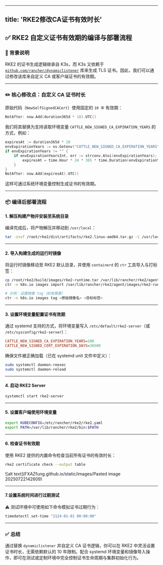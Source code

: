 
---
title: 'RKE2修改CA证书有效时长'
---

## ✅ RKE2 自定义证书有效期的编译与部署流程

### 🧠 背景说明

RKE2 的证书生成逻辑继承自 K3s，而 K3s 又依赖于 [`github.com/rancher/dynamiclistener`](https://github.com/rancher/dynamiclistener) 库来生成 TLS 证书。因此，我们可以通过修改该库来自定义 CA 或客户端证书的有效期。

---

### ✏️ 核心修改点：自定义 CA 证书时长

原始代码（`NewSelfSignedCACert`）使用固定的 `10 年` 有效期：

```go
NotAfter: now.Add(duration365d * 10).UTC()
```

我们将其替换为支持读取环境变量 `CATTLE_NEW_SIGNED_CA_EXPIRATION_YEARS` 的方式，例如：

```go
expiresAt := duration365d * 10
envExpirationYears := os.Getenv("CATTLE_NEW_SIGNED_CA_EXPIRATION_YEARS")
if envExpirationYears != "" {
    if envExpirationYearsInt, err := strconv.Atoi(envExpirationYears); err == nil {
        expiresAt = time.Hour * 24 * 365 * time.Duration(envExpirationYearsInt)
    }
}
NotAfter: now.Add(expiresAt).UTC()
```

这样可通过系统环境变量控制生成证书的有效期。

---

### 📦 编译后部署流程

#### 1. 解压构建产物并安装至系统目录

编译完成后，将产物解压并移动到 `/usr/local`：

```bash
tar -zxvf /root/rke2/dist/artifacts/rke2.linux-amd64.tar.gz -C /usr/local
```

---

#### 2. 导入构建生成的运行时镜像

将运行时镜像移动至 RKE2 默认目录，并使用 `containerd` 的 `ctr` 工具导入与打标签：

```bash
cp /root/rke2/build/images/rke2-runtime.tar /var/lib/rancher/rke2/agent/images/
ctr -n k8s.io images import /var/lib/rancher/rke2/agent/images/rke2-runtime.tar

# 示例：设置镜像 tag（如有需要）
ctr -n k8s.io images tag <原始镜像名> <目标标签>
```

---

#### 3. 设置环境变量配置证书有效期

通过 systemd 支持的方式，将环境变量写入 `/etc/default/rke2-server`（或 `/etc/sysconfig/rke2-server`）：

```ini
CATTLE_NEW_SIGNED_CA_EXPIRATION_YEARS=100
CATTLE_NEW_SIGNED_CERT_EXPIRATION_DAYS=36500
```

确保文件被正确加载（已在 systemd unit 文件中定义）：

```bash
sudo systemctl daemon-reexec
sudo systemctl daemon-reload
```

---

#### 4. 启动 RKE2 Server

```bash
systemctl start rke2-server
```

---

#### 5. 设置客户端使用环境变量

```bash
export KUBECONFIG=/etc/rancher/rke2/rke2.yaml
export PATH=/var/lib/rancher/rke2/bin:$PATH
```

---

#### 6. 检查证书有效期

使用 RKE2 提供的内置命令检查当前所有证书的有效时长：

```bash
rke2 certificate check --output table
```

![alt text](FXAZfung.github.io/static/images/Pasted image 20250722142609)

---

#### 7.设置系统时间进行过期测试

⚠️ 测试环境中可使用如下命令模拟证书过期行为：

```bash
timedatectl set-time "2124-01-01 00:00:00"
```

---

### ✅ 总结

通过替换 `dynamiclistener` 并自定义 CA 证书逻辑，你可以在 RKE2 中灵活设置证书时长，无需依赖默认的 10 年限制。配合 systemd 环境变量和镜像导入操作，即可在测试或定制环境中完全控制证书生命周期与集群初始化行为。